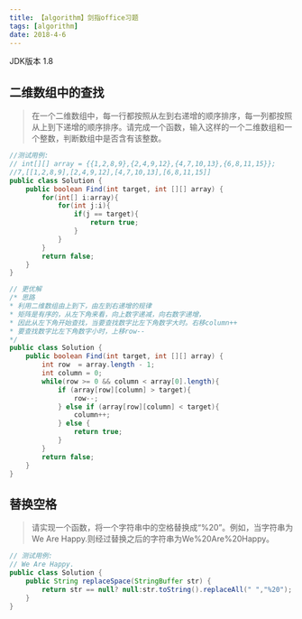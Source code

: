 ```yaml
---
title: 【algorithm】剑指office习题
tags: [algorithm]
date: 2018-4-6
---
```


JDK版本 1.8

## 二维数组中的查找

> 在一个二维数组中，每一行都按照从左到右递增的顺序排序，每一列都按照从上到下递增的顺序排序。请完成一个函数，输入这样的一个二维数组和一个整数，判断数组中是否含有该整数。  

```java
//测试用例:
// int[][] array = {{1,2,8,9},{2,4,9,12},{4,7,10,13},{6,8,11,15}};
//7,[[1,2,8,9],[2,4,9,12],[4,7,10,13],[6,8,11,15]]
public class Solution {
    public boolean Find(int target, int [][] array) {
        for(int[] i:array){
            for(int j:i){
                if(j == target){
                    return true;
                }
            }
        }
        return false;
    }
}

// 更优解
/* 思路
* 利用二维数组由上到下，由左到右递增的规律
* 矩阵是有序的，从左下角来看，向上数字递减，向右数字递增，
* 因此从左下角开始查找，当要查找数字比左下角数字大时。右移column++
* 要查找数字比左下角数字小时，上移row--
*/
public class Solution {
    public boolean Find(int target, int [][] array) {
        int row  = array.length - 1;
        int column = 0;
        while(row >= 0 && column < array[0].length){
            if (array[row][column] > target){
                row--;
            } else if (array[row][column] < target){
                column++;
            } else {
                return true;
            }
        }
        return false;
    }
}
```

## 替换空格

>请实现一个函数，将一个字符串中的空格替换成“%20”。例如，当字符串为We Are Happy.则经过替换之后的字符串为We%20Are%20Happy。

```java
// 测试用例:
// We Are Happy.
public class Solution {
    public String replaceSpace(StringBuffer str) {
    	return str == null? null:str.toString().replaceAll(" ","%20");
    }
}
```